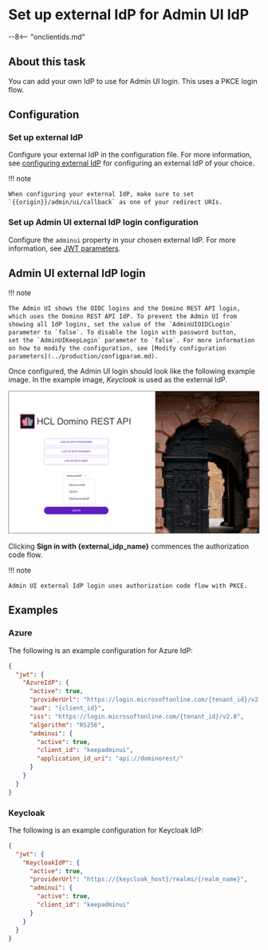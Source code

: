 # Set up external IdP for Admin UI IdP

--8<-- "onclientids.md"

## About this task

You can add your own IdP to use for Admin UI login. This uses a PKCE login flow.

## Configuration

### Set up external IdP

Configure your external IdP in the configuration file. For more information, see [configuring external IdP](../IdP/index.md) for configuring an external IdP of your choice.

!!! note

    When configuring your external IdP, make sure to set `{{origin}}/admin/ui/callback` as one of your redirect URIs.

### Set up Admin UI external IdP login configuration

Configure the `adminui` property in your chosen external IdP. For more information, see [JWT parameters](../../references/configuration/parameters.md#jwt-parameters).

## Admin UI external IdP login

!!! note

    The Admin UI shows the OIDC logins and the Domino REST API login, which uses the Domino REST API IdP. To prevent the Admin UI from showing all IdP logins, set the value of the `AdminUIOIDCLogin` parameter to `false`. To disable the login with password button, set the `AdminUIKeepLogin` parameter to `false`. For more information on how to modify the configuration, see [Modify configuration parameters](../production/configparam.md).

Once configured, the Admin UI login should look like the following example image. In the example image, _Keycloak_ is used as the external IdP.

![external IdP for Admin UI login](../../assets/images/AdminUiLoginExternalIdP.png)

Clicking **Sign in with {external_idp_name}** commences the authorization code flow.

!!! note

    Admin UI external IdP login uses authorization code flow with PKCE.

## Examples

### Azure

The following is an example configuration for Azure IdP:

```json
{
  "jwt": {
    "AzureIdP": {
      "active": true,
      "providerUrl": "https://login.microsoftonline.com/{tenant_id}/v2.0/.well-known/openid-configuration",
      "aud": "{client_id}",
      "iss": "https://login.microsoftonline.com/{tenant_id}/v2.0",
      "algorithm": "RS256",
      "adminui": {
        "active": true,
        "client_id": "keepadminui",
        "application_id_uri": "api://dominorest/"
      }
    }
  }
}
```

### Keycloak

The following is an example configuration for Keycloak IdP:

```json
{
  "jwt": {
    "KeycloakIdP": {
      "active": true,
      "providerUrl": "https://{keycloak_host}/realms/{realm_name}",
      "adminui": {
        "active": true,
        "client_id": "keepadminui"
      }
    }
  }
}
```
